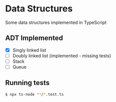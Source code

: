 # Data Structures

Some data structures implemented in TypeScript

## ADT Implemented

- [x] Singly linked list
- [ ] Doubly linked list (implemented - missing tests)
- [ ] Stack
- [ ] Queue

## Running tests

```bash
$ npx ts-node **/*.test.ts
```
